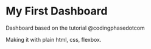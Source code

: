 # My First Dashboard

Dashboard based on the tutorial @codingphasedotcom

Making it with plain html, css, flexbox.
